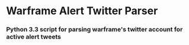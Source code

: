 # Warframe Alert Twitter Parser
### Python 3.3 script for parsing warframe's twitter account for active alert tweets
